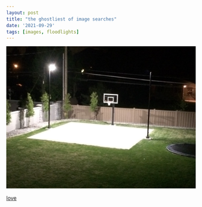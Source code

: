 ```yaml
---
layout: post
title: "the ghostliest of image searches"
date: '2021-09-29'
tags: [images, floodlights]
---
```


![click](/assets/love.jfif)

<a href="https://duckduckgo.com/?q=outdoor+basketball+court+lights&atb=v1-1&iax=images&ia=images&iai=http%3A%2F%2Fwww.mecreeled.com%2Fwp-content%2Fuploads%2F2018%2F07%2Fled-basketball-court-lighting-1.jpg">love</a>